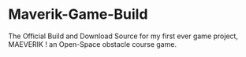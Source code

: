 # Maverik-Game-Build
The Official Build and Download Source for my first ever game project, MAEVERIK ! an Open-Space obstacle course game.
